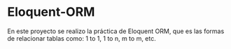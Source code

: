# Eloquent-ORM
En este proyecto se realizo la práctica de Eloquent ORM, que es las formas de relacionar tablas como: 1 to 1, 1 to n, m to m, etc.

